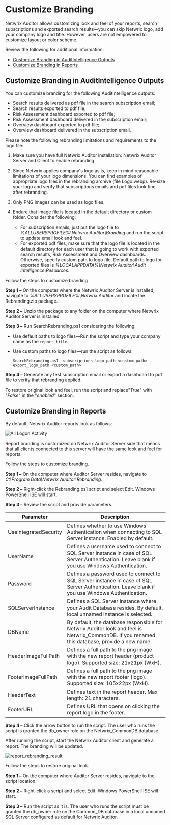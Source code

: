 # Customize Branding

Netwrix Auditor allows customizing look and feel of your reports, search subscriptions and exported
search results—you can skip Netwrix logo, add your company logo and title. However, users are not
empowered to customize layout or color scheme.

Review the following for additional information:

- [Customize Branding in AuditIntelligence Outputs](#customize-branding-in-auditintelligence-outputs)
- [Customize Branding in Reports](#customize-branding-in-reports)

## Customize Branding in AuditIntelligence Outputs

You can customize branding for the following AuditIntelligence outputs:

- Search results delivered as pdf file in the search subscription email;
- Search results exported to pdf file;
- Risk Assessment dashboard exported to pdf file;
- Risk Assessment dashboard delivered in the subscription email;
- Overview dashboard exported to pdf file;
- Overview dashboard delivered in the subscription email.

Please note the following rebranding limitations and requirements to the logo file:

1. Make sure you have full Netwrix Auditor installation: Netwrix Auditor Server and Client to enable
   rebranding.
2. Since Netwrix applies company's logo as is, keep in mind reasonable limitations of your logo
   dimensions. You can find examples of appropriate logo files in the rebranding archive (file
   Logo.webp). Re-size your logo and verify that subscriptions emails and pdf files look fine after
   rebranding.
3. Only PNG images can be used as logo files.
4. Endure that image file is located in the default directory or custom folder. Consider the
   following:

   - For subscription emails, just put the logo file to _%ALLUSERSPROFILE%\Netwrix
     Auditor\Branding_ and run the script to update email look and feel.
   - For exported pdf files, make sure that the logo file is located in the default directory for
     each user that is going to work with exported search results, Risk Assessment and Overview
     dashboards. Otherwise, specify custom path to logo file. Default path to logo for exported
     files is _%LOCALAPPDATA%\Netwrix Auditor\Audit Intelligence\Resources_.

Follow the steps to customize branding

**Step 1 –** On the computer where the Netwrix Auditor Server is installed, navigate to
_%ALLUSERSPROFILE%\Netwrix Auditor_ and locate the Rebranding.zip package.

**Step 2 –** Unzip the package to any folder on the computer where Netwrix Auditor Server is
installed.

**Step 3 –** Run SearchRebranding.ps1 considering the following:

- Use default paths to logo files—Run the script and type your company name as the `report_title`.
- Use custom paths to logo files—run the script as follows:

  `SearchRebranding.ps1 -subscriptions_logo_path <custom_path> -export_logo_path <custom_path>`

**Step 4 –** Generate any test subscription email or export a dashboard to pdf file to verify that
rebranding applied.

To restore original look and feel, run the script and replace"_True_" with "_False_" in the
"_enabled_" section.

## Customize Branding in Reports

By default, Netwrix Auditor reports look as follows:

![All Logon Activity](/img/versioned_docs/auditor_10.6/auditor/admin/settings/report_rebranding.webp)

Report branding is customized on Netwrix Auditor Server side that means that all clients connected
to this server will have the same look and feel for reports.

Follow the steps to customize branding.

**Step 1 –** On the computer where Auditor Server resides, navigate to _C:\Program Data\Netwrix
Auditor\Rebranding_.

**Step 2 –** Right-click the Rebranding.ps1 script and select Edit. Windows PowerShell ISE will
start.

**Step 3 –** Review the script and provide parameters.

| Parameter             | Description                                                                                                                                    |
| --------------------- | ---------------------------------------------------------------------------------------------------------------------------------------------- |
| UseIntegratedSecurity | Defines whether to use Windows Authentication when connecting to SQL Server instance. Enabled by default.                                      |
| UserName              | Defines a username used to connect to SQL Server instance in case of SQL Server Authentication. Leave blank if you use Windows Authentication. |
| Password              | Defines a password used to connect to SQL Server instance in case of SQL Server Authentication. Leave blank if you use Windows Authentication. |
| SQLServerInstance     | Defines a SQL Server instance where your Audit Database resides. By default, local unnamed instance is selected.                               |
| DBName                | By default, the database responsible for Netwrix Auditor look and feel is Netwrix_CommonDB. If you renamed this database, provide a new name.  |
| HeaderImageFullPath   | Defines a full path to the png image with the new report header (product logo). Supported size: 21x21px (WxH).                                 |
| FooterImageFullPath   | Defines a full path to the png image with the new report footer (logo). Supported size: 105x22px (WxH).                                        |
| HeaderText            | Defines text in the report header. Max length: 21 characters.                                                                                  |
| FooterURL             | Defines URL that opens on clicking the report logo in the footer.                                                                              |

**Step 4 –** Click the arrow button to run the script. The user who runs the script is granted the
db_owner role on the Netwrix_CommonDB database.

After running the script, start the Netwrix Auditor client and generate a report. The branding will
be updated.

![report_rebranding_result](/img/versioned_docs/auditor_10.6/auditor/admin/settings/report_rebranding_result.webp)

Follow the steps to restore original look.

**Step 1 –** On the computer where Auditor Server resides, navigate to the script location.

**Step 2 –** Right-click a script and select Edit. Windows PowerShell ISE will start.

**Step 3 –** Run the script as it is. The user who runs the script must be granted the db_owner role
on the Common_DB database in a local unnamed SQL Server configured as default for Netwrix Auditor.

